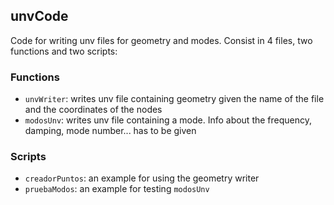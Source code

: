 ## unvCode
Code for writing unv files for geometry and modes. Consist in 4 files, two functions and two scripts:

### Functions

* `unvWriter`: writes unv file containing geometry given the name of the file and the coordinates of the nodes
* `modosUnv`: writes unv file containing a mode. Info about the frequency, damping, mode number... has to be given

### Scripts

* `creadorPuntos`: an example for using the geometry writer 
* `pruebaModos`: an example for testing `modosUnv`
